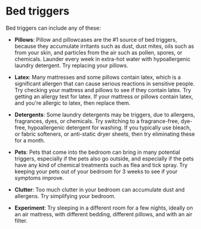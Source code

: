 <!--
source: gpt-3 + jph editing
tags: beds triggers
-->

# Bed triggers

Bed triggers can include any of these:

* **Pillows**: Pillow and pillowcases are the #1 source of bed triggers, because they accumulate irritants such as dust, dust mites, oils such as from your skin, and particles from the air such as pollen, spores, or chemicals. Launder every week in extra-hot water with hypoallergenic laundry detergent. Try replacing your pillows.

* **Latex**: Many mattresses and some pillows contain latex, which is a significant allergen that can cause serious reactions in sensitive people. Try checking your mattress and pillows to see if they contain latex. Try getting an allergy test for latex. If your mattress or pillows contain latex, and you're allergic to latex, then replace them.

* **Detergents**: Some laundry detergents may be triggers, due to allergens, fragrances, dyes, or chemicals. Try switching to a fragrance-free, dye-free, hypoallergenic detergent for washing. If you typically use bleach, or fabric softeners, or anti-static dryer sheets, then try eliminating these for a month.

* **Pets**: Pets that come into the bedroom can bring in many potential triggers, especially if the pets also go outside, and especially if the pets have any kind of chemical treatments such as flea and tick spray. Try keeping your pets out of your bedroom for 3 weeks to see if your symptoms improve.

* **Clutter**: Too much clutter in your bedroom can accumulate dust and allergens. Try simplifying your bedroom.
 
* **Experiment**: Try sleeping in a different room for a few nights, ideally on an air mattress, with different bedding, different pillows, and with an air filter.

